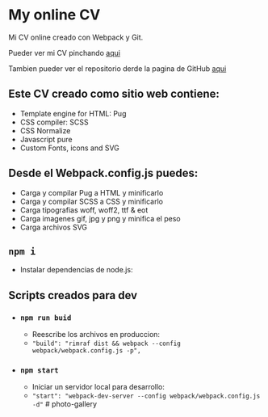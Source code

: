 # My online CV
Mi CV online creado con Webpack y Git.

Pueder ver mi CV pinchando [aqui](https://javiluli.github.io/my-online-cv/)

Tambien pueder ver el repositorio derde la pagina de GitHub [aqui](https://github.com/javiluli/my-online-cv)

## Este CV creado como sitio web contiene:
- Template engine for HTML: Pug
- CSS compiler: SCSS
- CSS Normalize
- Javascript pure
- Custom Fonts, icons and SVG

## Desde el Webpack.config.js puedes:
- Carga y compilar Pug a HTML y minificarlo
- Carga y compilar SCSS a CSS y minificarlo
- Carga tipografias woff, woff2, ttf & eot
- Carga imagenes gif, jpg y png y minifica el peso
- Carga archivos SVG


## `npm i`
- Instalar dependencias de node.js:

## Scripts creados para dev

- ### `npm run buid`
  - Reescribe los archivos en produccion:
  - `"build": "rimraf dist && webpack --config webpack/webpack.config.js -p",`

- ### `npm start`
  - Iniciar un servidor local para desarrollo:
  - `"start": "webpack-dev-server --config webpack/webpack.config.js -d"`
#   p h o t o - g a l l e r y  
 